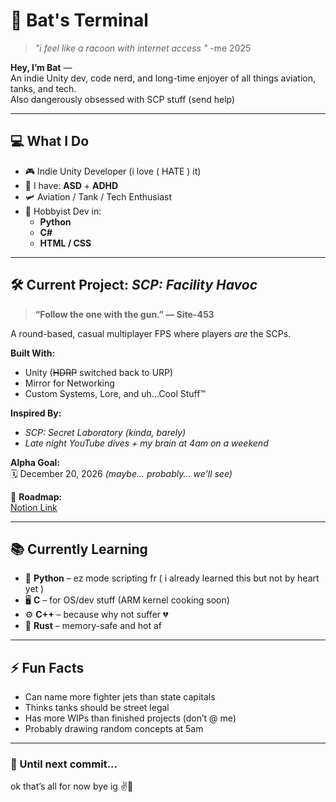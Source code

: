 # 🦇 Bat's Terminal

> *"i feel like a racoon with internet access "* -me 2025

**Hey, I’m Bat** —  
An indie Unity dev, code nerd, and long-time enjoyer of all things aviation, tanks, and tech.  
Also dangerously obsessed with SCP stuff (send help)   

---

## 💻 What I Do
- 🎮 Indie Unity Developer (i love ( HATE ) it)
- 🧠 I have: **ASD** + **ADHD**  
- 🛩 Aviation / Tank / Tech Enthusiast  
- 🧪 Hobbyist Dev in:
  - **Python**  
  - **C#**  
  - **HTML / CSS**  

---

## 🛠️ Current Project: *SCP: Facility Havoc*
> **“Follow the one with the gun.” — Site-453**

A round-based, casual multiplayer FPS where players *are* the SCPs.  


**Built With:**
- Unity (~~HDRP~~ switched back to URP)  
- Mirror for Networking  
- Custom Systems, Lore, and uh...Cool Stuff™  

**Inspired By:**  
- *SCP: Secret Laboratory (kinda, barely)*  
- *Late night YouTube dives + my brain at 4am on a weekend*   

**Alpha Goal:**  
🗓️ December 20, 2026 *(maybe... probably... we'll see)*  

📍 **Roadmap:**  
[Notion Link](https://www.notion.so/Facility-Havoc-Dev-Roadmap-235e47c6cf048043935ee77c9a2e2c21?source=copy_link)  

---

## 📚 Currently Learning
- 🐍 **Python** – ez mode scripting fr  ( i already learned this but not by heart yet )
- 🖥️ **C** – for OS/dev stuff (ARM kernel cooking soon)  
- ⚙️ **C++** – because why not suffer 💔  
- 🦀 **Rust** – memory-safe and hot af  

---

## ⚡ Fun Facts
- Can name more fighter jets than state capitals  
- Thinks tanks should be street legal  
- Has more WIPs than finished projects (don’t @ me)  
- Probably drawing random concepts at 5am

---

### 🫡 Until next commit...
ok that’s all for now bye ig ✌️🙂
